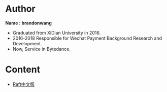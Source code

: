# Author
**Name : brandonwang**

- Graduated from XiDian University in 2016. 
- 2016-2018 Responsible for Wechat Payment Background Research and Development. 
- Now, Service in Bytedance.

# Content
- [Raft中文版](https://github.com/brandonwang001/raft_translation)
